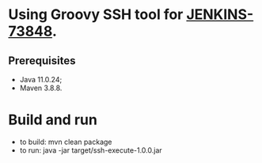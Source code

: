 # Using Groovy SSH tool for [JENKINS-73848](https://issues.jenkins.io/browse/JENKINS-73848).

## Prerequisites

* Java 11.0.24;
* Maven 3.8.8.

# Build and run

* to build: mvn clean package
* to run: java -jar target/ssh-execute-1.0.0.jar
